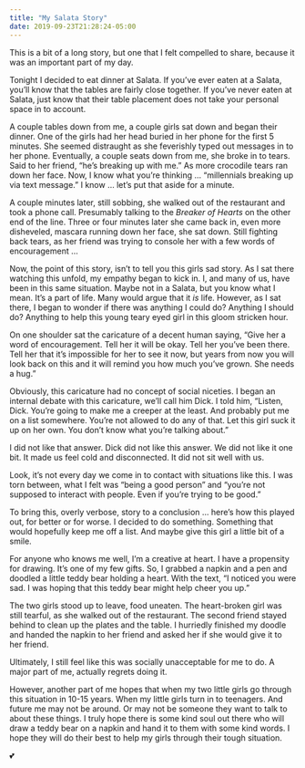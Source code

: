 ```yaml
---
title: "My Salata Story"
date: 2019-09-23T21:28:24-05:00
---
```


This is a bit of a long story, but one that I felt compelled to share, because it was an important part of my day.

Tonight I decided to eat dinner at Salata. If you’ve ever eaten at a Salata, you’ll know that the tables are fairly close together. If you’ve never eaten at Salata, just know that their table placement does not take your personal space in to account.

A couple tables down from me, a couple girls sat down and began their dinner. One of the girls had her head buried in her phone for the first 5 minutes. She seemed distraught as she feverishly typed out messages in to her phone. Eventually, a couple seats down from me, she broke in to tears. Said to her friend, “he’s breaking up with me.” As more crocodile tears ran down her face. Now, I know what you’re thinking … “millennials breaking up via text message.” I know … let’s put that aside for a minute.

A couple minutes later, still sobbing, she walked out of the restaurant and took a phone call. Presumably talking to the _Breaker of Hearts_ on the other end of the line. Three or four minutes later she came back in, even more disheveled, mascara running down her face, she sat down. Still fighting back tears, as her friend was trying to console her with a few words of encouragement …

Now, the point of this story, isn’t to tell you this girls sad story. As I sat there watching this unfold, my empathy began to kick in. I, and many of us, have been in this same situation. Maybe not in a Salata, but you know what I mean. It’s a part of life. Many would argue that it _is_ life. However, as I sat there, I began to wonder if there was anything I could do? Anything I should do? Anything to help this young teary eyed girl in this gloom stricken hour. 

On one shoulder sat the caricature of a decent human saying, “Give her a word of encouragement. Tell her it will be okay. Tell her you’ve been there. Tell her that it’s impossible for her to see it now, but years from now you will look back on this and it will remind you how much you’ve grown. She needs a hug.” 

Obviously, this caricature had no concept of social niceties. I began an internal debate with this caricature, we’ll call him Dick. I told him, “Listen, Dick. You’re going to make me a creeper at the least. And probably put me on a list somewhere. You’re not allowed to do any of that. Let this girl suck it up on her own. You don’t know what you’re talking about.”

I did not like that answer. Dick did not like this answer. We did not like it one bit. It made us feel cold and disconnected. It did not sit well with us. 

Look, it’s not every day we come in to contact with situations like this. I was torn between, what I felt was “being a good person” and “you’re not supposed to interact with people. Even if you’re trying to be good.”

To bring this, overly verbose, story to a conclusion … here’s how this played out, for better or for worse. I decided to do something. Something that would hopefully keep me off a list. And maybe give this girl a little bit of a smile. 

For anyone who knows me well, I’m a creative at heart. I have a propensity for drawing. It’s one of my few gifts. So, I grabbed a napkin and a pen and doodled a little teddy bear holding a heart. With the text, “I noticed you were sad. I was hoping that this teddy bear might help cheer you up.”

The two girls stood up to leave, food uneaten. The heart-broken girl was still tearful, as she walked out of the restaurant. The second friend stayed behind to clean up the plates and the table.  I hurriedly finished my doodle and handed the napkin to her friend and asked her if she would give it to her friend.

Ultimately, I still feel like this was socially unacceptable for me to do. A major part of me, actually regrets doing it. 

However, another part of me hopes that when my two little girls go through this situation in 10-15 years. When my little girls turn in to teenagers. And future me may not be around. Or may not be someone they want to talk to about these things. I truly hope there is some kind soul out there who will draw a teddy bear on a napkin and hand it to them with some kind words. I hope they will do their best to help my girls through their tough situation.

💕

